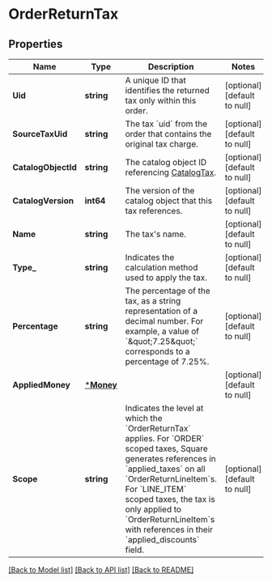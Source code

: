# OrderReturnTax

## Properties
Name | Type | Description | Notes
------------ | ------------- | ------------- | -------------
**Uid** | **string** | A unique ID that identifies the returned tax only within this order. | [optional] [default to null]
**SourceTaxUid** | **string** | The tax &#x60;uid&#x60; from the order that contains the original tax charge. | [optional] [default to null]
**CatalogObjectId** | **string** | The catalog object ID referencing [CatalogTax](https://developer.squareup.com/reference/square_2024-01-18/objects/CatalogTax). | [optional] [default to null]
**CatalogVersion** | **int64** | The version of the catalog object that this tax references. | [optional] [default to null]
**Name** | **string** | The tax&#x27;s name. | [optional] [default to null]
**Type_** | **string** | Indicates the calculation method used to apply the tax. | [optional] [default to null]
**Percentage** | **string** | The percentage of the tax, as a string representation of a decimal number. For example, a value of &#x60;\&quot;7.25\&quot;&#x60; corresponds to a percentage of 7.25%. | [optional] [default to null]
**AppliedMoney** | [***Money**](Money.md) |  | [optional] [default to null]
**Scope** | **string** | Indicates the level at which the &#x60;OrderReturnTax&#x60; applies. For &#x60;ORDER&#x60; scoped taxes, Square generates references in &#x60;applied_taxes&#x60; on all &#x60;OrderReturnLineItem&#x60;s. For &#x60;LINE_ITEM&#x60; scoped taxes, the tax is only applied to &#x60;OrderReturnLineItem&#x60;s with references in their &#x60;applied_discounts&#x60; field. | [optional] [default to null]

[[Back to Model list]](../README.md#documentation-for-models) [[Back to API list]](../README.md#documentation-for-api-endpoints) [[Back to README]](../README.md)

